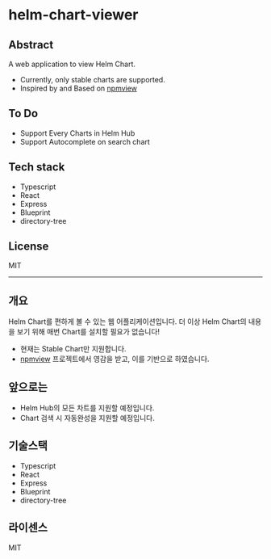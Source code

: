 # helm-chart-viewer


## Abstract
A web application to view Helm Chart.
- Currently, only stable charts are supported.
- Inspired by and Based on [npmview](https://github.com/pd4d10/npmview)

## To Do
- Support Every Charts in Helm Hub
- Support Autocomplete on search chart

## Tech stack
- Typescript
- React
- Express
- Blueprint
- directory-tree

## License
MIT

---
## 개요
Helm Chart를 편하게 볼 수 있는 웹 어플리케이션입니다. 더 이상 Helm Chart의 내용을 보기 위해 매번 Chart를 설치할 필요가 없습니다!
- 현재는 Stable Chart만 지원합니다. 
- [npmview](https://github.com/pd4d10/npmview) 프로젝트에서 영감을 받고, 이를 기반으로 하였습니다.

## 앞으로는
- Helm Hub의 모든 차트를 지원할 예정입니다.
- Chart 검색 시 자동완성을 지원할 예정입니다.

## 기술스택
- Typescript
- React
- Express
- Blueprint
- directory-tree

## 라이센스
MIT
